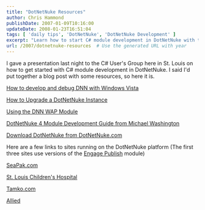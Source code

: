 ```yaml
---
title: "DotNetNuke Resources"
author: Chris Hammond
publishDate: 2007-01-09T10:16:00
updateDate: 2008-01-23T16:51:04
tags: [ 'daily tips', 'DotNetNuke', 'DotNetNuke Development' ]
excerpt: "Learn how to start C# module development in DotNetNuke with these valuable resources, including debugging and upgrading tips, along with a development guide."
url: /2007/dotnetnuke-resources  # Use the generated URL with year
---
```

<P>I gave a presentation last night to the C# User's Group here in St. Louis on how to get started with C# module development in DotNetNuke. I said I'd put together a blog post with some resources, so here it is.</P> <P><A class="" title="Development of DotNetNuke with Vista" href="https://www.dotnetnuke.com/Community/BlogsDotNetNuke/tabid/825/EntryID/1240/Default.aspx" target=_blank mce_href="https://www.dotnetnuke.com/Community/BlogsDotNetNuke/tabid/825/EntryID/1240/Default.aspx">How to develop and debug DNN with Windows Vista</A></P> <P><A class="" title="How to upgrade a DotNetNuke Instance" href="https://www.dotnetnuke.com/Community/BlogsDotNetNuke/tabid/825/EntryID/1228/Default.aspx" target=_blank mce_href="https://www.dotnetnuke.com/Community/BlogsDotNetNuke/tabid/825/EntryID/1228/Default.aspx">How to Upgrade a DotNetNuke Instance</A></P> <P><A class="" title="Using DNN and the WAP Module" href="https://www.dotnetnuke.com/Community/BlogsDotNetNuke/tabid/825/EntryID/1204/Default.aspx" target=_blank mce_href="https://www.dotnetnuke.com/Community/BlogsDotNetNuke/tabid/825/EntryID/1204/Default.aspx">Using the DNN WAP Module</A></P> <P><A class="" title="DotNetNuke Module Developers Guide" href="https://dotnetnuke.adefwebserver.com/DotNetNuke/tabid/195/Default.aspx" target=_blank mce_href="https://dotnetnuke.adefwebserver.com/DotNetNuke/tabid/195/Default.aspx">DotNetNuke 4 Module Development Guide from Michael Washington</A></P> <P><A class="" title=DotNetNuke href="https://www.dotnetnuke.com/" target=_blank mce_href="https://www.dotnetnuke.com">Download DotNetNuke from DotNetNuke.com</A></P> <P>Here are a few links to sites running on the DotNetNuke platform (The first three sites use versions of the <A class="" title="Engage Publish" href="https://www.engagemodules.com/Modules/EngagePublish/tabid/56/Default.aspx" target=_blank mce_href="https://www.engagemodules.com/Modules/EngagePublish/tabid/56/Default.aspx">Engage Publish</A>&nbsp;module)</P> <P><A class="" title="Seapak Shrimp" href="https://www.seapak.com/" target=_blank mce_href="https://www.seapak.com/">SeaPak.com</A></P> <P><A class="" title="St. Louis Children's Hospital" href="https://www.stlouischildrens.org/" target=_blank mce_href="https://www.StLouisChildrens.org">St. Louis Children's Hospital</A></P> <P><A class="" title=Tamko.com href="https://www.tamko.com/" target=_blank mce_href="https://www.tamko.com">Tamko.com</A></P> <P><A class="" title="Allied Moving" href="https://www.allied.com/DesktopDefault.aspx" target=_blank mce_href="https://www.allied.com/DesktopDefault.aspx">Allied</A></P> <P mce_keep="true">&nbsp;</P>

